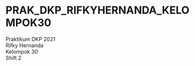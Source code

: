 # PRAK_DKP_RIFKYHERNANDA_KELOMPOK30
Praktikum DKP 2021</br>
Rifky Hernanda</br>
Kelompok 30</br>
Shift 2</br>
